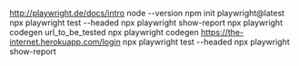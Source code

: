 http://playwright.de/docs/intro
node --version
npm init playwright@latest
npx playwright test --headed
npx playwright show-report
npx playwright codegen url_to_be_tested
npx playwright codegen https://the-internet.herokuapp.com/login
npx playwright test --headed
npx playwright show-report